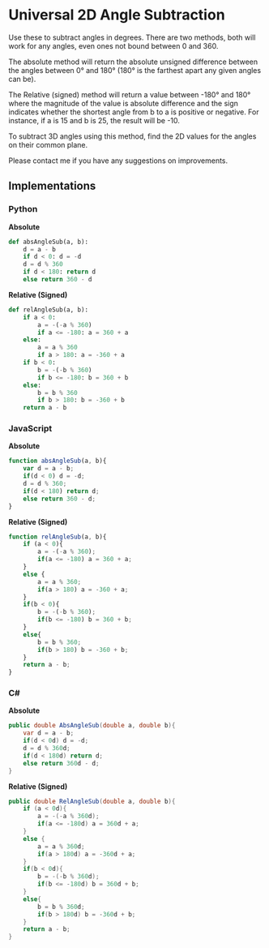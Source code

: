 # Universal 2D Angle Subtraction

Use these to subtract angles in degrees. There are two methods, both will work for any angles, even ones not bound between 0 and 360. 

The absolute method will return the absolute unsigned difference between the angles between 0° and 180° (180° is the farthest apart any given angles can be).

The Relative (signed) method will return a value between -180° and 180° where the magnitude of the value is absolute difference and the sign indicates whether the shortest angle from b to a is positive or negative. For instance, if a is 15 and b is 25, the result will be -10.

To subtract 3D angles using this method, find the 2D values for the angles on their common plane.

Please contact me if you have any suggestions on improvements.

## Implementations

### Python

**Absolute**
```python
def absAngleSub(a, b):
	d = a - b
	if d < 0: d = -d
	d = d % 360
	if d < 180: return d
	else return 360 - d
```
**Relative (Signed)**
```python
def relAngleSub(a, b):
	if a < 0: 
		a = -(-a % 360)
		if a <= -180: a = 360 + a
	else: 
		a = a % 360
		if a > 180: a = -360 + a
	if b < 0: 
		b = -(-b % 360)
		if b <= -180: b = 360 + b
	else: 
		b = b % 360
		if b > 180: b = -360 + b
	return a - b
```

### JavaScript

**Absolute**
```JavaScript
function absAngleSub(a, b){
	var d = a - b;
	if(d < 0) d = -d;
	d = d % 360;
	if(d < 180) return d;
	else return 360 - d;
}
```
**Relative (Signed)**
```JavaScript
function relAngleSub(a, b){
	if (a < 0){
		a = -(-a % 360);
		if(a <= -180) a = 360 + a;
	}
	else {
		a = a % 360;
		if(a > 180) a = -360 + a;
	}
	if(b < 0){
		b = -(-b % 360);
		if(b <= -180) b = 360 + b;
	}
	else{
		b = b % 360;
		if(b > 180) b = -360 + b;
	}
	return a - b;
}
```
### C\#

**Absolute**
```C#
public double AbsAngleSub(double a, double b){
	var d = a - b;
	if(d < 0d) d = -d;
	d = d % 360d;
	if(d < 180d) return d;
	else return 360d - d;
}
```
**Relative (Signed)**
```C#
public double RelAngleSub(double a, double b){
	if (a < 0d){
		a = -(-a % 360d);
		if(a <= -180d) a = 360d + a;
	}
	else {
		a = a % 360d;
		if(a > 180d) a = -360d + a;
	}
	if(b < 0d){
		b = -(-b % 360d);
		if(b <= -180d) b = 360d + b;
	}
	else{
		b = b % 360d;
		if(b > 180d) b = -360d + b;
	}
	return a - b;
}
```
